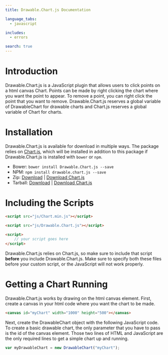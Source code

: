 ```yaml
---
title: Drawable.Chart.js Documentation

language_tabs:
  - javascript

includes:
  - errors

search: true
---
```


# Introduction

Drawable.Chart.js is a JavaScript plugin that allows users to click points on a html canvas Chart. 
Points can be made by right clicking the chart where you want the point to appear. 
To remove a point, you can right click the point that you want to remove.
Drawable.Chart.js reserves a global variable of DrawableChart for drawable charts 
and Chart.js reserves a global variable of Chart for charts.

# Installation

Drawable.Chart.js is available for download in multiple ways. 
The package relies on [Chart.js](https://github.com/nnnick/Chart.js), 
which will be installed in addition to this package
if Drawable.Chart.js is installed with `bower` or `npm`.

- Bower: `bower install Drawable.Chart.js --save`
- NPM: `npm install drawable.chart.js --save`
- Zip: [Download](https://github.com/zachpanz88/Drawable.Chart.js/archive/master.zip) | [Download Chart.js](https://github.com/nnnick/Chart.js/archive/v1.0.2.zip)
- Tarball: [Download](https://github.com/zachpanz88/Drawable.Chart.js/archive/master.tar.gz) | [Download Chart.js](https://github.com/nnnick/Chart.js/archive/v1.0.2.tar.gz)

# Including the Scripts

```html
<script src="js/Chart.min.js"></script>

<script src="js/Drawable.Chart.js"></script>

<script>
    // your script goes here
</script>
```

Drawable.Chart.js relies on Chart.js, so make sure to include that script **before** you include Drawable.Chart.js. 
Make sure to specify both these files before your custom script, or the JavaScript will not work properly.

# Getting a Chart Running

Drawable.Chart.js works by drawing on the html canvas element. 
First, create a canvas in your html code where you want the chart to be made.

```html
<canvas id="myChart" width="1000" height="500"></canvas>
```

Next, create the DrawableChart object with the following JavaScript code. 
To create a basic drawable chart, the only parameter that you have to pass is the id of the canvas element. 
Those two lines of HTML and JavaScript are the only required lines to get a simple chart up and running.

```javascript
var myDrawableChart = new DrawableChart("myChart");
```
